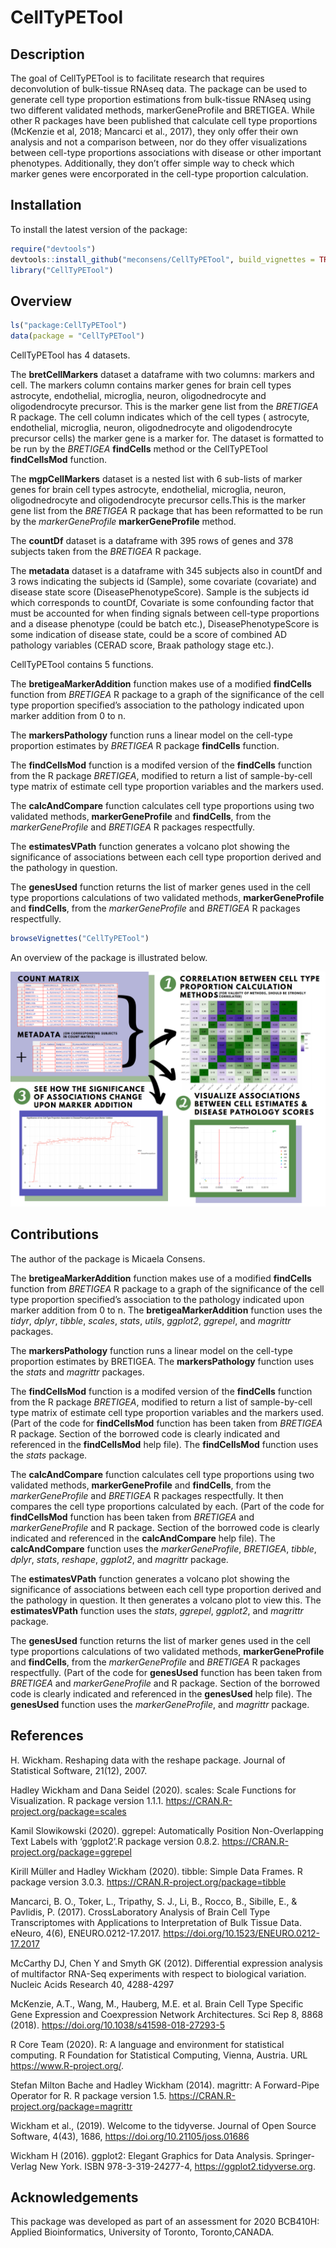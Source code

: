 
<!-- README.md is generated from README.Rmd. Please edit that file -->

# CellTyPETool

<!-- badges: start -->

<!-- badges: end -->

## Description

The goal of CellTyPETool is to facilitate research that requires
deconvolution of bulk-tissue RNAseq data. The package can be used to
generate cell type proportion estimations from bulk-tissue RNAseq using
two different validated methods, markerGeneProfile and BRETIGEA. While
other R packages have been published that calculate cell type
proportions (McKenzie et al, 2018; Mancarci et al., 2017), they only
offer their own analysis and not a comparison between, nor do they offer
visualizations between cell-type proportions associations with disease
or other important phenotypes. Additionally, they don’t offer simple way
to check which marker genes were encorporated in the cell-type
proportion calculation.

## Installation

To install the latest version of the package:

``` r
require("devtools")
devtools::install_github("meconsens/CellTyPETool", build_vignettes = TRUE)
library("CellTyPETool")
```

## Overview

``` r
ls("package:CellTyPETool")
data(package = "CellTyPETool")
```

CellTyPETool has 4 datasets.

The **bretCellMarkers** dataset a dataframe with two columns: markers
and cell. The markers column contains marker genes for brain cell types
astrocyte, endothelial, microglia, neuron, oligodnedrocyte and
oligodendrocyte precursor. This is the marker gene list from the
*BRETIGEA* R package. The cell column indicates which of the cell types
( astrocyte, endothelial, microglia, neuron, oligodnedrocyte and
oligodendrocyte precursor cells) the marker gene is a marker for. The
dataset is formatted to be run by the *BRETIGEA* **findCells** method or
the CellTyPETool **findCellsMod** function.

The **mgpCellMarkers** dataset is a nested list with 6 sub-lists of
marker genes for brain cell types astrocyte, endothelial, microglia,
neuron, oligodnedrocyte and oligodendrocyte precursor cells.This is the
marker gene list from the *BRETIGEA* R package that has been reformatted
to be run by the *markerGeneProfile* **markerGeneProfile** method.

The **countDf** dataset is a dataframe with 395 rows of genes and 378
subjects taken from the *BRETIGEA* R package.

The **metadata** dataset is a dataframe with 345 subjects also in
countDf and 3 rows indicating the subjects id (Sample), some covariate
(covariate) and disease state score (DiseasePhenotypeScore). Sample is
the subjects id which corresponds to countDf, Covariate is some
confounding factor that must be accounted for when finding signals
between cell-type proportions and a disease phenotype (could be batch
etc.), DiseasePhenotypeScore is some indication of disease state, could
be a score of combined AD pathology variables (CERAD score, Braak
pathology stage etc.).

CellTyPETool contains 5 functions.

The **bretigeaMarkerAddition** function makes use of a modified
**findCells** function from *BRETIGEA* R package to a graph of the
significance of the cell type proportion specified’s association to the
pathology indicated upon marker addition from 0 to n.

The **markersPathology** function runs a linear model on the cell-type
proportion estimates by *BRETIGEA* R package **findCells** function.

The **findCellsMod** function is a modifed version of the **findCells**
function from the R package *BRETIGEA*, modified to return a list of
sample-by-cell type matrix of estimate cell type proportion variables
and the markers used.

The **calcAndCompare** function calculates cell type proportions using
two validated methods, **markerGeneProfile** and **findCells**, from the
*markerGeneProfile* and *BRETIGEA* R packages respectfully.

The **estimatesVPath** function generates a volcano plot showing the
significance of associations between each cell type proportion derived
and the pathology in question.

The **genesUsed** function returns the list of marker genes used in the
cell type proportions calculations of two validated methods,
**markerGeneProfile** and **findCells**, from the *markerGeneProfile*
and *BRETIGEA* R packages respectfully.

``` r
browseVignettes("CellTyPETool")
```

An overview of the package is illustrated below.

![](./inst/extdata/CellTyPEToolOverview.PNG)

## Contributions

The author of the package is Micaela Consens.

The **bretigeaMarkerAddition** function makes use of a modified
**findCells** function from *BRETIGEA* R package to a graph of the
significance of the cell type proportion specified’s association to the
pathology indicated upon marker addition from 0 to n. The
**bretigeaMarkerAddition** function uses the *tidyr*, *dplyr*, *tibble*,
*scales*, *stats*, *utils*, *ggplot2*, *ggrepel*, and *magrittr*
packages.

The **markersPathology** function runs a linear model on the cell-type
proportion estimates by BRETIGEA. The **markersPathology** function uses
the *stats* and *magrittr* packages.

The **findCellsMod** function is a modifed version of the **findCells**
function from the R package *BRETIGEA*, modified to return a list of
sample-by-cell type matrix of estimate cell type proportion variables
and the markers used. (Part of the code for **findCellsMod** function
has been taken from *BRETIGEA* R package. Section of the borrowed code
is clearly indicated and referenced in the **findCellsMod** help file).
The **findCellsMod** function uses the *stats* package.

The **calcAndCompare** function calculates cell type proportions using
two validated methods, **markerGeneProfile** and **findCells**, from the
*markerGeneProfile* and *BRETIGEA* R packages respectfully. It then
compares the cell type proportions calculated by each. (Part of the code
for **findCellsMod** function has been taken from *BRETIGEA* and
*markerGeneProfile* and R package. Section of the borrowed code is
clearly indicated and referenced in the **calcAndCompare** help file).
The **calcAndCompare** function uses the *markerGeneProfile*,
*BRETIGEA*, *tibble*, *dplyr*, *stats*, *reshape*, *ggplot2*, and
*magrittr* package.

The **estimatesVPath** function generates a volcano plot showing the
significance of associations between each cell type proportion derived
and the pathology in question. It then generates a volcano plot to view
this. The **estimatesVPath** function uses the *stats*, *ggrepel*,
*ggplot2*, and *magrittr* package.

The **genesUsed** function returns the list of marker genes used in the
cell type proportions calculations of two validated methods,
**markerGeneProfile** and **findCells**, from the *markerGeneProfile*
and *BRETIGEA* R packages respectfully. (Part of the code for
**genesUsed** function has been taken from *BRETIGEA* and
*markerGeneProfile* and R package. Section of the borrowed code is
clearly indicated and referenced in the **genesUsed** help file). The
**genesUsed** function uses the *markerGeneProfile*, and *magrittr*
package.

## References

H. Wickham. Reshaping data with the reshape package. Journal of
Statistical Software, 21(12), 2007.

Hadley Wickham and Dana Seidel (2020). scales: Scale Functions for
Visualization. R package version 1.1.1.
<https://CRAN.R-project.org/package=scales>

Kamil Slowikowski (2020). ggrepel: Automatically Position
Non-Overlapping Text Labels with ‘ggplot2’.R package version 0.8.2.
<https://CRAN.R-project.org/package=ggrepel>

Kirill Müller and Hadley Wickham (2020). tibble: Simple Data Frames. R
package version 3.0.3. <https://CRAN.R-project.org/package=tibble>

Mancarci, B. O., Toker, L., Tripathy, S. J., Li, B., Rocco, B., Sibille,
E., & Pavlidis, P. (2017). CrossLaboratory Analysis of Brain Cell Type
Transcriptomes with Applications to Interpretation of Bulk Tissue Data.
eNeuro, 4(6), ENEURO.0212-17.2017.
<https://doi.org/10.1523/ENEURO.0212-17.2017>

McCarthy DJ, Chen Y and Smyth GK (2012). Differential expression
analysis of multifactor RNA-Seq experiments with respect to biological
variation. Nucleic Acids Research 40, 4288-4297

McKenzie, A.T., Wang, M., Hauberg, M.E. et al. Brain Cell Type Specific
Gene Expression and Coexpression Network Architectures. Sci Rep 8, 8868
(2018). <https://doi.org/10.1038/s41598-018-27293-5>

R Core Team (2020). R: A language and environment for statistical
computing. R Foundation for Statistical Computing, Vienna, Austria. URL
<https://www.R-project.org/>.

Stefan Milton Bache and Hadley Wickham (2014). magrittr: A Forward-Pipe
Operator for R. R package version 1.5.
<https://CRAN.R-project.org/package=magrittr>

Wickham et al., (2019). Welcome to the tidyverse. Journal of Open Source
Software, 4(43), 1686, <https://doi.org/10.21105/joss.01686>

Wickham H (2016). ggplot2: Elegant Graphics for Data Analysis.
Springer-Verlag New York. ISBN 978-3-319-24277-4,
<https://ggplot2.tidyverse.org>.

## Acknowledgements

This package was developed as part of an assessment for 2020 BCB410H:
Applied Bioinformatics, University of Toronto, Toronto,CANADA.
